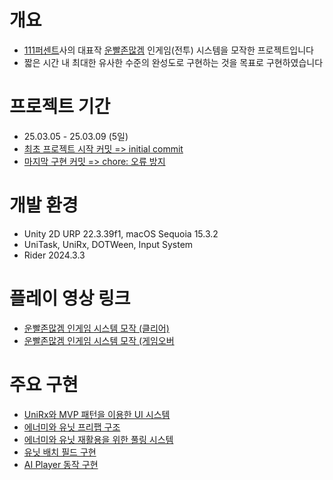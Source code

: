 # 개요
- [111퍼센트](https://www.111percent.net/)사의 대표작 [운빨존많겜](https://namu.wiki/w/%EC%9A%B4%EB%B9%A8%EC%A1%B4%EB%A7%8E%EA%B2%9C) 인게임(전투) 시스템을 모작한 프로젝트입니다
- 짧은 시간 내 최대한 유사한 수준의 완성도로 구현하는 것을 목표로 구현하였습니다


# 프로젝트 기간
- 25.03.05 - 25.03.09 (5일)
- [최초 프로젝트 시작 커밋 => initial commit](https://github.com/weweweme/lucky_defense_clone_project/commit/dca7ce7f0e303abd0a3ccbbf62274e0acef87ec6)
- [마지막 구현 커밋 => chore: 오류 방지](https://github.com/weweweme/lucky_defense_clone_project/commit/1b879c5a8cf6974f893cc41ddff8c677a2a467c2)


# 개발 환경
- Unity 2D URP 22.3.39f1, macOS Sequoia 15.3.2
- UniTask, UniRx, DOTWeen, Input System
- Rider 2024.3.3


# 플레이 영상 링크
- [운빨존많겜 인게임 시스템 모작 (클리어)](https://youtu.be/5-9P88vKSoI)
- [운빨존많겜 인게임 시스템 모작 (게임오버](https://youtube.com/shorts/AphtjLnGvn8?feature=share)


# 주요 구현
- [UniRx와 MVP 패턴을 이용한 UI 시스템](https://argentdarae.tistory.com/37)
- [에너미와 유닛 프리팹 구조](https://argentdarae.tistory.com/38)
- [에너미와 유닛 재활용을 위한 풀링 시스템](https://argentdarae.tistory.com/39)
- [유닛 배치 필드 구현](https://argentdarae.tistory.com/40)
- [AI Player 동작 구현](https://argentdarae.tistory.com/41)